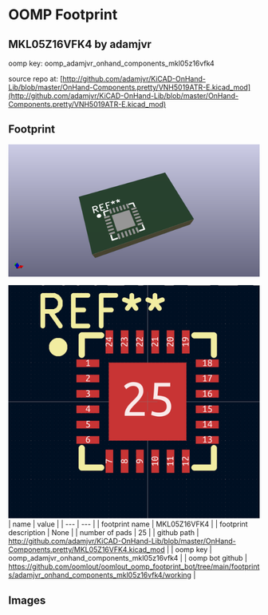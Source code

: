 # OOMP Footprint  
## MKL05Z16VFK4  by adamjvr  
  
oomp key: oomp_adamjvr_onhand_components_mkl05z16vfk4  
  
source repo at: [http://github.com/adamjvr/KiCAD-OnHand-Lib/blob/master/OnHand-Components.pretty/VNH5019ATR-E.kicad_mod](http://github.com/adamjvr/KiCAD-OnHand-Lib/blob/master/OnHand-Components.pretty/VNH5019ATR-E.kicad_mod)  
## Footprint  
  
[![working_kicad_pcb_3d.png](working_kicad_pcb_3d_600.png)](working_kicad_pcb_3d.png)  
  
[![working.png](working_600.png)](working.png)  
| name | value | 
| --- | --- | 
| footprint name | MKL05Z16VFK4 | 
| footprint description | None | 
| number of pads | 25 | 
| github path | http://github.com/adamjvr/KiCAD-OnHand-Lib/blob/master/OnHand-Components.pretty/MKL05Z16VFK4.kicad_mod | 
| oomp key | oomp_adamjvr_onhand_components_mkl05z16vfk4 | 
| oomp bot github | https://github.com/oomlout/oomlout_oomp_footprint_bot/tree/main/footprints/adamjvr_onhand_components_mkl05z16vfk4/working | 
## Images  

